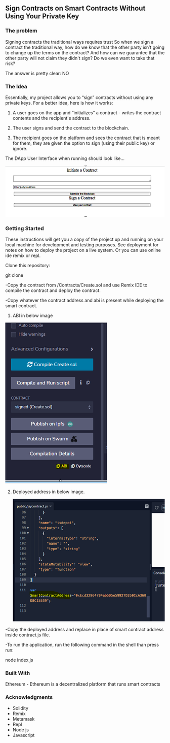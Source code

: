 ## Sign Contracts on Smart Contracts Without Using Your Private Key

### The problem

Signing contracts the traditional ways requires trust
So when we sign a contract the traditional way, how do we know that the other party isn’t going to change up the terms on the contract? And how can we guarantee that the other party will not claim they didn't sign? Do we even want to take that risk?

The answer is pretty clear: NO


### The Idea

Essentially, my project allows you to “sign” contracts without using any private keys. For a better idea, here is how it works:

1. A user goes on the app and “initializes” a contract - writes the contract contents and the recipient's address.

2. The user signs and send the contract to the blockchain.
   
3. The recipient goes on the platform and sees the contract that is meant for them, they are given the option to sign (using their public key) or ignore.


The DApp User Interface when running should look like...

 ![This is an image](https://github.com/Shadowofneerav/Signing/blob/master/images/UI.PNG)

 

### Getting Started

These instructions will get you a copy of the project up and running on your local machine for development and testing purposes. See deployment for notes on how to deploy the project on a live system. Or you can use online ide remix or repl.


Clone this repository:

git clone

-Copy the contract from /Contracts/Create.sol and use Remix IDE to compile the contract and deploy the contract.

-Copy whatever the contract address and abi is present while deploying the smart contract.

1) ABI in below image
 
  ![This is an image](https://github.com/Shadowofneerav/Signing/blob/master/images/abi.PNG)


2) Deployed address in below image.
 
   ![This is an image](https://github.com/Shadowofneerav/Signing/blob/master/images/SmartContractAddress.PNG)

-Copy the deployed address and replace in place of smart contract address inside contract.js file.

-To run the application, run the following command in the shell than press run:

node index.js

### Built With 

Ethereum - Ethereum is a decentralized platform that runs smart contracts

### Acknowledgments

*	Solidity
*	Remix
*	Metamask
*	Repl
*	Node js
*	Javascript
